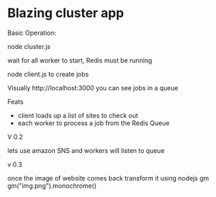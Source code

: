 # Blazing cluster app

Basic Operation:

node cluster.js 

wait for all worker to start, Redis must be running

node client.js to create jobs 

Visually http://localhost:3000 you can see jobs in a queue 


Feats
 
 - client loads up a list of sites to check out
 - each worker to process a job from the Redis Queue
 


V 0.2 

lets use amazon SNS and workers will listen to queue


v 0.3 

once the image of  website comes back
transform it using nodejs gm 
gm("img.png").monochrome()


